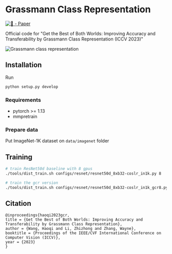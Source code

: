# Grassmann Class Representation

[![🦢 - Paper](https://img.shields.io/badge/🦢-Paper-red)](https://arxiv.org/pdf/2308.01547)

Official code for "Get the Best of Both Worlds: Improving Accuracy and Transferability by Grassmann Class Representation (ICCV 2023)"

![Grassmann class representation](./resource/pipeline_gcr.png)

## Installation

Run

```bash
python setup.py develop
```

### Requirements

- pytorch >= 1.13
- mmpretrain

### Prepare data

Put ImageNet-1K dataset on `data/imagenet` folder

## Training

```bash
# train ResNet50d baseline with 8 gpus
./tools/dist_train.sh configs/resnet/resnet50d_8xb32-coslr_in1k.py 8

# train the gcr version
./tools/dist_train.sh configs/resnet/resnet50d_8xb32-coslr_in1k_gcr8.py 8
```

## Citation

```
@inproceedings{haoqi2023gcr,
title = {Get the Best of Both Worlds: Improving Accuracy and Transferability by Grassmann Class Representation},
author = {Wang, Haoqi and Li, Zhizhong and Zhang, Wayne},
booktitle = {Proceedings of the IEEE/CVF International Conference on Computer Vision (ICCV)},
year = {2023}
}
```

